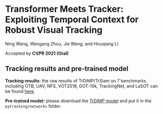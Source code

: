 # Transformer Meets Tracker: Exploiting Temporal Context for Robust Visual Tracking
Ning Wang, Wengang Zhou, Jie Wang, and Houqiang Li 

Accepted by **CVPR 2021 (Oral)**

## Tracking results and pre-trained model

**Tracking results:** the raw results of TrDiMP/TrSiam on 7 benchmarks including OTB, UAV, NFS, VOT2018, GOT-10k, TrackingNet, and LaSOT can be found [here](https://github.com/594422814/TransformerTrack/releases/download/results/Tracking_results.zip).

**Pre-trained model:** please download the [TrDiMP model](https://github.com/594422814/TransformerTrack/releases/download/model/trdimp_net.pth.tar) and put it in the ```pytracking/networks``` folder.



